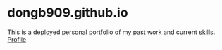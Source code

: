 # dongb909.github.io
This is a deployed personal portfolio of my past work and current skills. [Profile](dongb909.github.io)

